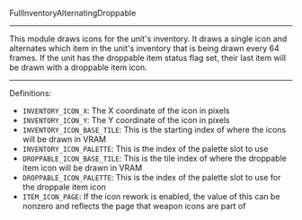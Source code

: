 
FullInventoryAlternatingDroppable

---

This module draws icons for the unit's inventory. It draws a single icon and alternates which item in the unit's inventory that is being drawn every 64 frames. If the unit has the droppable item status flag set, their last item will be drawn with a droppable item icon.

---

Definitions:

  * `INVENTORY_ICON_X`: The X coordinate of the icon in pixels
  * `INVENTORY_ICON_Y`: The Y coordinate of the icon in pixels
  * `INVENTORY_ICON_BASE_TILE`: This is the starting index of where the icons will be drawn in VRAM
  * `INVENTORY_ICON_PALETTE`: This is the index of the palette slot to use
  * `DROPPABLE_ICON_BASE_TILE`: This is the tile index of where the droppable item icon will be drawn in VRAM
  * `DROPPABLE_ICON_PALETTE`: This is the index of the palette slot to use for the droppale item icon
  * `ITEM_ICON_PAGE`: If the icon rework is enabled, the value of this can be nonzero and reflects the page that weapon icons are part of
